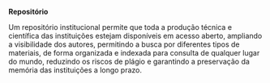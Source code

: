 **Repositório**

Um repositório institucional permite que toda a produção técnica e científica das instituições estejam disponíveis em acesso aberto, ampliando a visibilidade dos autores, permitindo a busca por diferentes tipos de materiais, de forma organizada e indexada para consulta de qualquer lugar do mundo, reduzindo os riscos de plágio e garantindo a preservação da memória das instituições a longo prazo.